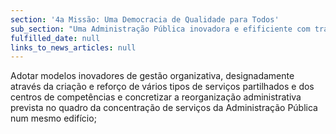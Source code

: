 ```yaml
---
section: '4a Missão: Uma Democracia de Qualidade para Todos'
sub_section: "Uma Administração Pública inovadora e efificiente com trabalhadores motivados"
fulfilled_date: null
links_to_news_articles: null
---
```


Adotar modelos inovadores de gestão organizativa, designadamente através da criação e reforço de vários tipos de serviços partilhados e dos centros de competências e concretizar a reorganização administrativa prevista no quadro da concentração de serviços da Administração Pública num mesmo edifício;
